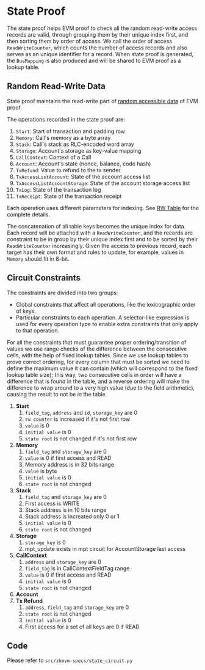 # State Proof

The state proof helps EVM proof to check all the random read-write access records are valid, through grouping them by their unique index first, and then sorting them by order of access. We call the order of access `ReadWriteCounter`, which counts the number of access records and also serves as an unique identifier for a record. When state proof is generated, the `BusMapping` is also produced and will be shared to EVM proof as a lookup table.

## Random Read-Write Data

State proof maintains the read-write part of [random accessible data](./evm-proof.md#Random-Accessible-Data) of EVM proof.

The operations recorded in the state proof are:

1. `Start`: Start of transaction and padding row
2. `Memory`: Call's memory as a byte array
3. `Stack`: Call's stack as RLC-encoded word array
4. `Storage`: Account's storage as key-value mapping
5. `CallContext`: Context of a Call
6. `Account`: Account's state (nonce, balance, code hash)
7. `TxRefund`: Value to refund to the tx sender
8. `TxAccessListAccount`: State of the account access list
9. `TxAccessListAccountStorage`: State of the account storage access list
10. `TxLog`: State of the transaction log
11. `TxReceipt`: State of the transaction receipt

Each operation uses different parameters for indexing.  See [RW Table](./tables.md#rw_table) for the complete details.

The concatenation of all table keys becomes the unique index for data. Each record will be attached with a `ReadWriteCounter`, and the records are constraint to be in group by their unique index first and to be sorted by their `ReadWriteCounter` increasingly. Given the access to previous record, each target has their own format and rules to update, for example, values in `Memory` should fit in 8-bit.

## Circuit Constraints

The constraints are divided into two groups:

- Global constraints that affect all operations, like the lexicographic order of keys.
- Particular constraints to each operation.  A selector-like expression is used for every operation type to enable extra constraints that only apply to that operation.

For all the constraints that must guarantee proper ordering/transition of
values we use range checks of the difference between the consecutive cells,
with the help of fixed lookup tables.  Since we use lookup tables to prove
correct ordering, for every column that must be sorted we need to define the
maximum value it can contain (which will correspond to the fixed lookup table
size); this way, two consecutive cells in order will have a difference that is
found in the table, and a reverse ordering will make the difference to wrap
around to a very high value (due to the field arithmetic), causing the result
to not be in the table.

1. **Start**
    1. `field_tag`, `address` and `id`, `storage_key` are 0
    2. `rw counter` is increased if it's not first row
    3. `value` is 0
    4. `initial value` is 0
    5. `state root` is not changed if it's not first row
2. **Memory**
    1. `field_tag` and `storage_key` are 0
    2. `value` is 0 if first access and READ
    3. Memory address is in 32 bits range
    4. `value` is byte
    5. `initial value` is 0
    6. `state root` is not changed
3. **Stack**
    1. `field_tag` and `storage_key` are 0
    2. First access is WRITE
    3. Stack address is in 10 bits range
    4. Stack address is increated only 0 or 1
    5. `initial value` is 0
    6. `state root` is not changed
4. **Storage**
    1. `storage_key` is 0
    2. mpt_update exists in mpt circuit for AccountStorage last access
5. **CallContext**
    1. `address` and `storage_key` are 0
    2. `field_tag` is in CallContextFieldTag range
    3. `value` is 0 if first access and READ
    4. `initial value` is 0
    5. `state root` is not changed
6. **Account**
7. **Tx Refund**
    1. `address`, `field_tag` and `storage_key` are 0
    2. `state root` is not changed
    3. `initial value` is 0
    4. First access for a set of all keys are 0 if READ

## Code

Please refer to `src/zkevm-specs/state_circuit.py`
